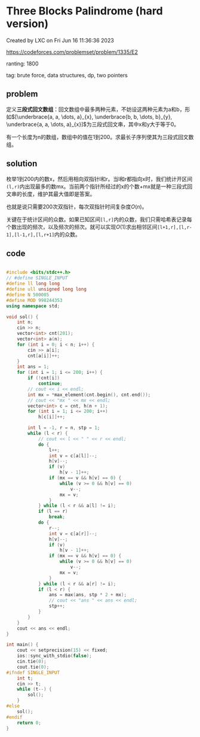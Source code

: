 # Three Blocks Palindrome (hard version)

Created by LXC on Fri Jun 16 11:36:36 2023

https://codeforces.com/problemset/problem/1335/E2

ranting: 1800

tag: brute force, data structures, dp, two pointers

## problem

定义**三段式回文数组**：回文数组中最多两种元素，不妨设这两种元素为a和b，形如$[\underbrace{a, a, \dots, a}_{x}, \underbrace{b, b, \dots, b}_{y}, \underbrace{a, a, \dots, a}_{x}]$为三段式回文串，其中x和y大于等于0。

有一个长度为n的数组，数组中的值在1到200。求最长子序列使其为三段式回文数组。

## solution

枚举1到200内的数x，然后用相向双指针l和r。当l和r都指向x时，我们统计开区间`(l,r)`内出现最多的数mx。当前两个指针所经过的x的个数+mx就是一种三段式回文串的长度，维护其最大值即是答案。

也就是说只需要200次双指针，每次双指针时间复杂度$O(n)$。

关键在于统计区间的众数。如果已知区间`[l,r]`内的众数，我们只需哈希表记录每个数出现的频次，以及频次的频次。就可以实现$O(1)$求出相邻区间`[l+1,r],[l,r-1],[l-1,r],[l,r+1]`内的众数。


## code

``` cpp

#include <bits/stdc++.h>
// #define SINGLE_INPUT
#define ll long long
#define ull unsigned long long
#define N 500005
#define MOD 998244353
using namespace std;

void sol() {
    int n;
    cin >> n;
    vector<int> cnt(201);
    vector<int> a(n);
    for (int i = 0; i < n; i++) {
        cin >> a[i];
        cnt[a[i]]++;
    }
    int ans = 1;
    for (int i = 1; i <= 200; i++) {
        if (!cnt[i])
            continue;
        // cout << i << endl;
        int mx = *max_element(cnt.begin(), cnt.end());
        // cout << "mx " << mx << endl;
        vector<int> c = cnt, h(n + 1);
        for (int i = 1; i <= 200; i++)
            h[c[i]]++;

        int l = -1, r = n, stp = 1;
        while (l < r) {
            // cout << l << " " << r << endl;
            do {
                l++;
                int v = c[a[l]]--;
                h[v]--;
                if (v)
                    h[v - 1]++;
                if (mx == v && h[v] == 0) {
                    while (v >= 0 && h[v] == 0)
                        v--;
                    mx = v;
                }
            } while (l < r && a[l] != i);
            if (l == r)
                break;
            do {
                r--;
                int v = c[a[r]]--;
                h[v]--;
                if (v)
                    h[v - 1]++;
                if (mx == v && h[v] == 0) {
                    while (v >= 0 && h[v] == 0)
                        v--;
                    mx = v;
                }
            } while (l < r && a[r] != i);
            if (l < r) {
                ans = max(ans, stp * 2 + mx);
                // cout << "ans " << ans << endl;
                stp++;
            }
        }
    }
    cout << ans << endl;
}

int main() {
    cout << setprecision(15) << fixed;
    ios::sync_with_stdio(false);
    cin.tie(0);
    cout.tie(0);
#ifndef SINGLE_INPUT
    int t;
    cin >> t;
    while (t--) {
        sol();
    }
#else
    sol();
#endif
    return 0;
}

```
